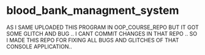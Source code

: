 # blood_bank_managment_system
AS I SAME UPLOADED THIS PROGRAM IN OOP_COURSE_REPO BUT IT GOT SOME GLITCH AND BUG .. I CANT COMMIT CHANGES IN THAT REPO .. SO I MADE THIS REPO FOR FIXING ALL BUGS AND GLITCHES OF THAT CONSOLE APPLICATION..  
